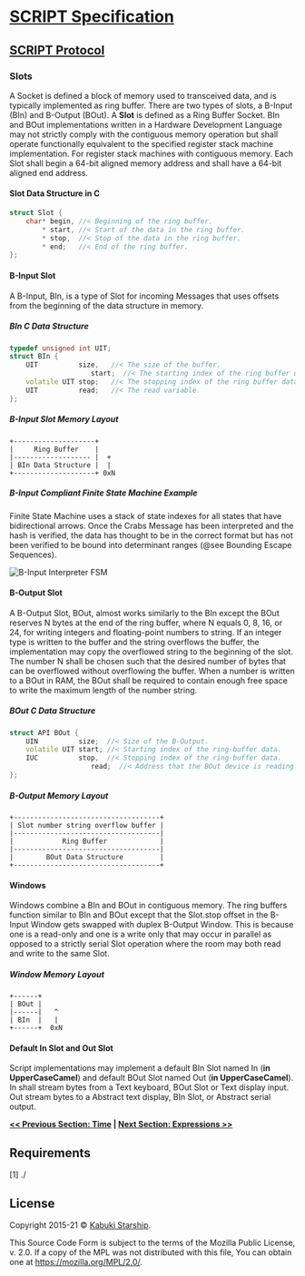 # [SCRIPT Specification](../)

## [SCRIPT Protocol](./)

### Slots

A Socket is defined a block of memory used to transceived data, and is typically implemented as ring buffer. There are two types of slots, a B-Input (BIn) and B-Output (BOut). A **Slot** is defined as a Ring Buffer Socket. BIn and BOut implementations written in a Hardware Development Language may not strictly comply with the contiguous memory operation but shall operate functionally equivalent to the specified register stack machine implementation. For register stack machines with contiguous memory. Each Slot shall begin a 64-bit aligned memory address and shall have a 64-bit aligned end address.

#### Slot Data Structure in C

```C++
struct Slot {
    char* begin, //< Beginning of the ring buffer.
        * start, //< Start of the data in the ring buffer.
        * stop,  //< Stop of the data in the ring buffer.
        * end;   //< End of the ring buffer.
};
```

#### B-Input Slot

A B-Input, BIn, is a type of Slot for incoming Messages that uses offsets from the beginning of the data structure in memory.

##### BIn C Data Structure

```C++
typedef unsigned int UIT;
struct BIn {
    UIT          size,   //< The size of the buffer.
                    start;  //< The starting index of the ring buffer data.
    volatile UIT stop;   //< The stopping index of the ring buffer data.
    UIT          read;   //< The read variable.
};
```

##### B-Input Slot Memory Layout

```None
+--------------------+
|     Ring Buffer    |
|------------------- |  +
| BIn Data Structure |  |
+--------------------+ 0xN
```

##### B-Input Compliant Finite State Machine Example

Finite State Machine uses a stack of state indexes for all states that have bidirectional arrows. Once the Crabs Message has been interpreted and the hash is verified, the data has thought to be in the correct format but has not been verified to be bound into determinant ranges (@see Bounding Escape Sequences).

![B-Input Interpreter FSM](https://github.com/KabukiStarship/kabuki.toolkit/wiki/expression-scanner-fsm.jpg)

#### B-Output Slot

A B-Output Slot, BOut, almost works similarly to the BIn except the BOut reserves N bytes at the end of the ring buffer, where N equals 0, 8, 16, or 24, for writing integers and floating-point numbers to string. If an integer type is written to the buffer and the string overflows the buffer, the implementation may copy the overflowed string to the beginning of the slot. The number N shall be chosen such that the desired number of bytes that can be overflowed without overflowing the buffer. When a number is written to a BOut in RAM, the BOut shall be required to contain enough free space to write the maximum length of the number string.

##### BOut C Data Structure

```C++
struct API BOut {
    UIN          size;  //< Size of the B-Output.
    volatile UIT start; //< Starting index of the ring-buffer data.
    IUC          stop,  //< Stopping index of the ring-buffer data.
                    read;  //< Address that the BOut device is reading from.
};
```

##### B-Output Memory Layout

```AsciiArt
+------------------------------------+
| Slot number string overflow buffer |
|------------------------------------|
|            Ring Buffer             |
|------------------------------------|
|        BOut Data Structure         |
+------------------------------------+
```

#### Windows

Windows combine a BIn and BOut in contiguous memory. The ring buffers function similar to BIn and BOut except that the Slot.stop offset in the B-Input Window gets swapped with duplex B-Output Window. This is because one is a read-only and one is a write only that may occur in parallel as opposed to a strictly serial Slot operation where the room may both read and write to the same Slot.

##### Window Memory Layout

```AsciiArt
+------+
| BOut |
|------|   ^
| BIn  |   |
+------+  0xN
```

#### Default In Slot and Out Slot

Script implementations may implement a default BIn Slot named In (**in UpperCaseCamel**)
 and default BOut Slot named Out (**in UpperCaseCamel**). In shall stream bytes from a Text keyboard, BOut Slot or Text display input. Out stream bytes to a Abstract text display, BIn Slot, or Abstract serial output.

**[<< Previous Section: Time](Time) | [Next Section: Expressions >>](Expressions)**

## Requirements

[1] ./

## License

Copyright 2015-21 © [Kabuki Starship](https://kabukistarship.com).

This Source Code Form is subject to the terms of the Mozilla Public License, v. 2.0. If a copy of the MPL was not distributed with this file, You can obtain one at <https://mozilla.org/MPL/2.0/>.
